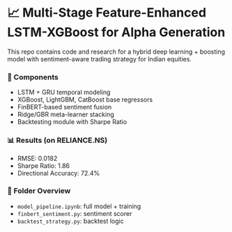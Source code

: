 # 📈 Multi-Stage Feature-Enhanced LSTM-XGBoost for Alpha Generation

This repo contains code and research for a hybrid deep learning + boosting model with sentiment-aware trading strategy for Indian equities.

### 🧠 Components
- LSTM + GRU temporal modeling
- XGBoost, LightGBM, CatBoost base regressors
- FinBERT-based sentiment fusion
- Ridge/GBR meta-learner stacking
- Backtesting module with Sharpe Ratio

### 📊 Results (on RELIANCE.NS)
- RMSE: 0.0182
- Sharpe Ratio: 1.86
- Directional Accuracy: 72.4%

### 📁 Folder Overview
- `model_pipeline.ipynb`: full model + training
- `finbert_sentiment.py`: sentiment scorer
- `backtest_strategy.py`: backtest logic
